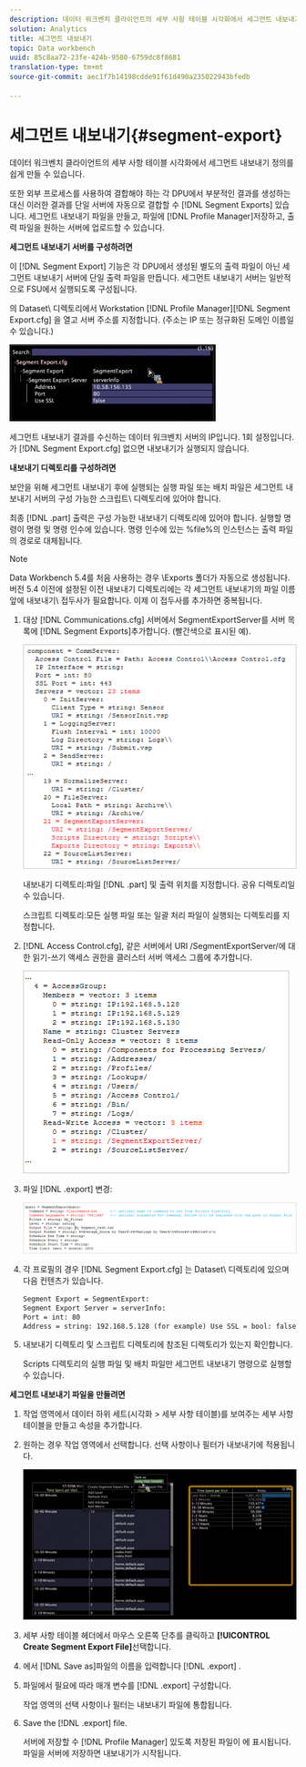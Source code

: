 ```yaml
---
description: 데이터 워크벤치 클라이언트의 세부 사항 테이블 시각화에서 세그먼트 내보내기 정의를 쉽게 만들 수 있습니다.
solution: Analytics
title: 세그먼트 내보내기
topic: Data workbench
uuid: 85c8aa72-23fe-424b-9580-6759dc8f8681
translation-type: tm+mt
source-git-commit: aec1f7b14198cdde91f61d490a235022943bfedb

---
```



# 세그먼트 내보내기{#segment-export}

데이터 워크벤치 클라이언트의 세부 사항 테이블 시각화에서 세그먼트 내보내기 정의를 쉽게 만들 수 있습니다.

또한 외부 프로세스를 사용하여 결합해야 하는 각 DPU에서 부분적인 결과를 생성하는 대신 이러한 결과를 단일 서버에 자동으로 결합할 수 [!DNL Segment Exports] 있습니다. 세그먼트 내보내기 파일을 만들고, 파일에 [!DNL Profile Manager]저장하고, 출력 파일을 원하는 서버에 업로드할 수 있습니다.

**세그먼트 내보내기 서버를 구성하려면**

이 [!DNL Segment Export] 기능은 각 DPU에서 생성된 별도의 출력 파일이 아닌 세그먼트 내보내기 서버에 단일 출력 파일을 만듭니다. 세그먼트 내보내기 서버는 일반적으로 FSU에서 실행되도록 구성됩니다.

의 Dataset\ 디렉토리에서 Workstation [!DNL Profile Manager][!DNL Segment Export.cfg] 을 열고 서버 주소를 지정합니다. (주소는 IP 또는 정규화된 도메인 이름일 수 있습니다.)

![](assets/segment_export_cfg.png)

세그먼트 내보내기 결과를 수신하는 데이터 워크벤치 서버의 IP입니다. 1회 설정입니다. 가 [!DNL Segment Export.cfg] 없으면 내보내기가 실행되지 않습니다.

**내보내기 디렉토리를 구성하려면**

보안을 위해 세그먼트 내보내기 후에 실행되는 실행 파일 또는 배치 파일은 세그먼트 내보내기 서버의 구성 가능한 스크립트\ 디렉토리에 있어야 합니다.

최종 [!DNL .part] 출력은 구성 가능한 내보내기 디렉토리에 있어야 합니다. 실행할 명령이 명령 및 명령 인수에 있습니다. 명령 인수에 있는 %file%의 인스턴스는 출력 파일의 경로로 대체됩니다.

>[!NOTE]
>
>Data Workbench 5.4를 처음 사용하는 경우 \Exports 폴더가 자동으로 생성됩니다. 버전 5.4 이전에 설정된 이전 내보내기 디렉토리에는 각 세그먼트 내보내기의 파일 이름 앞에 내보내기\ 접두사가 필요합니다. 이제 이 접두사를 추가하면 중복됩니다.

1. 대상 [!DNL Communications.cfg] 서버에서 SegmentExportServer를 서버 목록에 [!DNL Segment Exports]추가합니다. (빨간색으로 표시된 예).

   ![](assets/communications_cfg_example.png)

   내보내기 디렉토리:파일 [!DNL .part] 및 출력 위치를 지정합니다. 공유 디렉토리일 수 있습니다.

   스크립트 디렉토리:모든 실행 파일 또는 일괄 처리 파일이 실행되는 디렉토리를 지정합니다.

1. [!DNL Access Control.cfg], 같은 서버에서 URI /SegmentExportServer/에 대한 읽기-쓰기 액세스 권한을 클러스터 서버 액세스 그룹에 추가합니다.

   ![](assets/accesscontrol_cfg_example.png)

1. 파일 [!DNL .export] 변경:

   ![](assets/segment_export_query_example.png)

1. 각 프로필의 경우 [!DNL Segment Export.cfg] 는 Dataset\ 디렉토리에 있으며 다음 컨텐츠가 있습니다.

   ```
   Segment Export = SegmentExport:
   Segment Export Server = serverInfo:
   Port = int: 80
   Address = string: 192.168.5.128 (for example) Use SSL = bool: false
   ```

1. 내보내기 디렉토리 및 스크립트 디렉토리에 참조된 디렉토리가 있는지 확인합니다.

   Scripts 디렉토리의 실행 파일 및 배치 파일만 세그먼트 내보내기 명령으로 실행할 수 있습니다.

**세그먼트 내보내기 파일을 만들려면**

1. 작업 영역에서 데이터 하위 세트(시각화 > 세부 사항 테이블)를 보여주는 세부 사항 테이블을 만들고 속성을 추가합니다.
1. 원하는 경우 작업 영역에서 선택합니다. 선택 사항이나 필터가 내보내기에 적용됩니다.

   ![](assets/create_segment_export_file.png)

1. 세부 사항 테이블 헤더에서 마우스 오른쪽 단추를 클릭하고 **[!UICONTROL Create Segment Export File]**&#x200B;선택합니다.
1. 에서 [!DNL Save as]파일의 이름을 입력합니다 [!DNL .export] .
1. 파일에서 필요에 따라 매개 변수를 [!DNL .export] 구성합니다.

   작업 영역의 선택 사항이나 필터는 내보내기 파일에 통합됩니다.

1. Save the [!DNL .export] file.

   서버에 저장할 수 [!DNL Profile Manager] 있도록 저장된 파일이 에 표시됩니다. 파일을 서버에 저장하면 내보내기가 시작됩니다.

